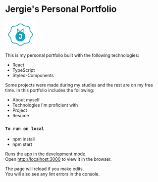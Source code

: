 # Jergie's Personal Portfolio

![Image description](./public/logo-2.jpg)

This is my personal portfolio built with the following technologies:

- React
- TypeScript
- Styled-Components

Some projects were made during my studies and the rest are on my free time. In this portfolio includes the following:

- About myself
- Technologies I'm proficient with
- Project
- Resume

### `To run on local`

- npm install
- npm start

Runs the app in the development mode.\
Open [http://localhost:3000](http://localhost:3000) to view it in the browser.

The page will reload if you make edits.\
You will also see any lint errors in the console.
